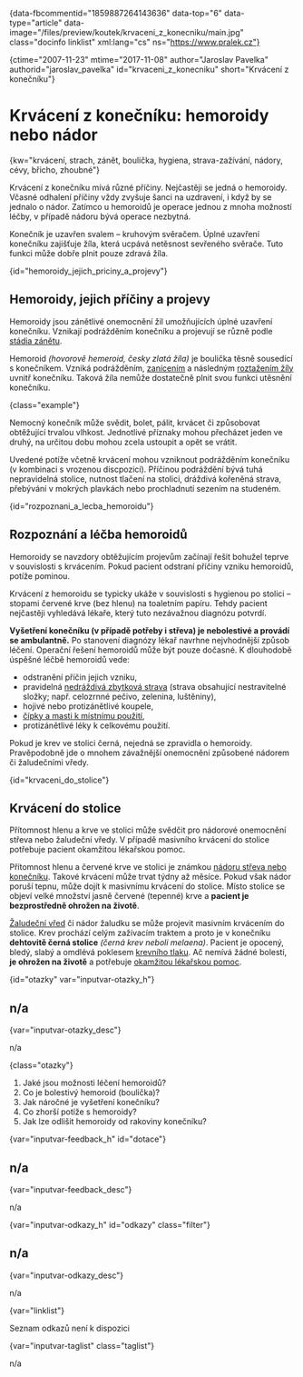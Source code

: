 
{data-fbcommentid="1859887264143636" data-top="6" data-type="article" data-image="/files/preview/koutek/krvaceni\_z\_konecniku/main.jpg" class="docinfo linklist" xml:lang="cs" ns="https://www.pralek.cz"}

{ctime="2007-11-23" mtime="2017-11-08" author="Jaroslav Pavelka" authorid="jaroslav\_pavelka" id="krvaceni\_z_konecniku" short="Krvácení z konečníku"}

# Krvácení z konečníku: hemoroidy nebo nádor

<!-- generated attribute kw by user_udpatekw.sh on 2020-04-17, do not edit -->

{kw="krvácení, strach, zánět, boulička, hygiena, strava-zažívání, nádory, cévy, břicho, zhoubné"}

Krvácení z konečníku mívá různé příčiny. Nejčastěji se jedná o hemoroidy. Včasné odhalení příčiny vždy zvyšuje šanci na uzdravení, i když by se jednalo o nádor. Zatímco u hemoroidů je operace jednou z mnoha možností léčby, v případě nádoru bývá operace nezbytná.

Konečník je uzavřen svalem – kruhovým svěračem. Úplné uzavření konečníku zajišťuje žíla, která ucpává netěsnost sevřeného svěrače. Tuto funkci může dobře plnit pouze zdravá žíla.

{id="hemoroidy\_jejich\_priciny\_a\_projevy"}

## Hemoroidy, jejich příčiny a projevy

Hemoroidy jsou zánětlivé onemocnění žil umožňujících úplné uzavření konečníku. Vznikají podrážděním konečníku a projevují se různě podle [stádia zánětu][1].

Hemoroid _(hovorově hemeroid, česky zlatá žíla)_ je boulička těsně sousedící s konečníkem. Vzniká podrážděním, [zanícením][2] a následným [roztažením žíly][3] uvnitř konečníku. Taková žíla nemůže dostatečně plnit svou funkci utěsnění konečníku.

{class="example"}

Nemocný konečník může svědit, bolet, pálit, krvácet či způsobovat obtěžující trvalou vlhkost. Jednotlivé příznaky mohou přecházet jeden ve druhý, na určitou dobu mohou zcela ustoupit a opět se vrátit.

Uvedené potíže včetně krvácení mohou vzniknout podrážděním konečníku (v kombinaci s vrozenou discpozicí). Příčinou podráždění bývá tuhá nepravidelná stolice, nutnost tlačení na stolici, dráždivá kořeněná strava, přebývání v mokrých plavkách nebo prochladnutí sezením na studeném.

{id="rozpoznani\_a\_lecba_hemoroidu"}

## Rozpoznání a léčba hemoroidů

Hemoroidy se navzdory obtěžujícím projevům začínají řešit bohužel teprve v souvislosti s krvácením. Pokud pacient odstraní příčiny vzniku hemoroidů, potíže pominou.

Krvácení z hemoroidu se typicky ukáže v souvislosti s hygienou po stolici – stopami červené krve (bez hlenu) na toaletním papíru. Tehdy pacient nejčastěji vyhledává lékaře, který tuto nezávažnou diagnózu potvrdí.

**Vyšetření konečníku (v případě potřeby i střeva) je nebolestivé a provádí se ambulantně.** Po stanovení diagnózy lékař navrhne nejvhodnější způsob léčení. Operační řešení hemoroidů může být pouze dočasné. K dlouhodobě úspěšné léčbě hemoroidů vede:

  * odstranění příčin jejich vzniku,
  * pravidelná [nedráždivá zbytková strava][4] (strava obsahující nestravitelné složky; např. celozrnné pečivo, zelenina, luštěniny),
  * hojivé nebo protizánětlivé koupele,
  * [čípky a masti k místnímu použití][5],
  * protizánětlivé léky k celkovému použití.

Pokud je krev ve stolici černá, nejedná se zpravidla o hemoroidy. Pravěpodobně jde o mnohem závažnější onemocnění způsobené nádorem či žaludečními vředy.

{id="krvaceni\_do\_stolice"}

## Krvácení do stolice

Přítomnost hlenu a krve ve stolici může svědčit pro nádorové onemocnění střeva nebo žaludeční vředy. V případě masivního krvácení do stolice potřebuje pacient okamžitou lékařskou pomoc.

Přítomnost hlenu a červené krve ve stolici je známkou [nádoru střeva nebo konečníku][6]. Takové krvácení může trvat týdny až měsíce. Pokud však nádor poruší tepnu, může dojít k masivnímu krvácení do stolice. Místo stolice se objeví velké množství jasně červené (tepenné) krve a **pacient je bezprostředně ohrožen na životě**.

[Žaludeční vřed][7] či nádor žaludku se může projevit masivním krvácením do stolice. Krev prochází celým zažívacím traktem a proto je v konečníku **dehtovitě černá stolice** _(černá krev neboli melaena)_. Pacient je opocený, bledý, slabý a omdlévá poklesem [krevního tlaku][8]. Ač nemívá žádné bolesti, **je ohrožen na životě** a potřebuje [okamžitou lékařskou pomoc][9].

{id="otazky" var="inputvar-otazky_h"}

## n/a

{var="inputvar-otazky_desc"}

n/a

{class="otazky"}

  1. Jaké jsou možnosti léčení hemoroidů?
  2. Co je bolestivý hemoroid (boulička)?
  3. Jak náročné je vyšetření konečníku?
  4. Co zhorší potíže s hemoroidy?
  5. Jak lze odlišit hemoroidy od rakoviny konečníku?

{var="inputvar-feedback_h" id="dotace"}

## n/a

{var="inputvar-feedback_desc"}

n/a

{var="inputvar-odkazy_h" id="odkazy" class="filter"}

## n/a

{var="inputvar-odkazy_desc"}

n/a

{var="linklist"}

Seznam odkazů není k dispozici

{var="inputvar-taglist" class="taglist"}

n/a

 [1]: lecba_zanetu
 [2]: zanet
 [3]: krecove_zily
 [4]: stravovaci_navyky
 [5]: lekove_formy
 [6]: rakovina_tlusteho_streva_a_konecniku
 [7]: komplikace_vredu
 [8]: krevni_tlak
 [9]: rychla_lekarska_pomoc

